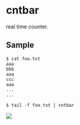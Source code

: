# cntbar

real time counter.

## Sample

```
$ cat foo.txt
aaa
bbb
aaa
ccc
aaa
...
...

$ tail -f foo.txt | cntbar

```
![](https://raw.githubusercontent.com/wiki/ackintosh/cntbar/images/cntbar.png)